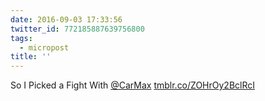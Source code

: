 ```yaml
---
date: 2016-09-03 17:33:56
twitter_id: 772185887639756800
tags:
  - micropost
title: ''
---
```


So I Picked a Fight With [@CarMax](https://twitter.com/CarMax)  [tmblr.co/ZOHrOy2BclRcI](https://tmblr.co/ZOHrOy2BclRcI)
